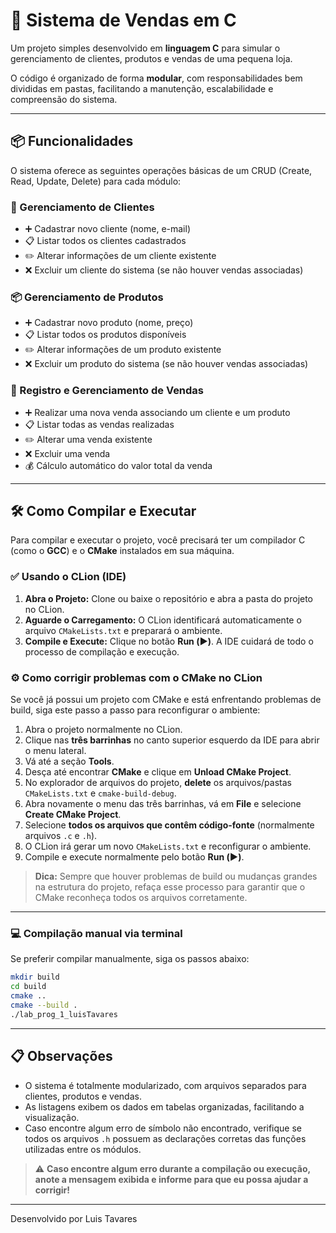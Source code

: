 # 🛒 Sistema de Vendas em C

Um projeto simples desenvolvido em **linguagem C** para simular o gerenciamento de clientes, produtos e vendas de uma pequena loja.

O código é organizado de forma **modular**, com responsabilidades bem divididas em pastas, facilitando a manutenção, escalabilidade e compreensão do sistema.

---

## 📦 Funcionalidades

O sistema oferece as seguintes operações básicas de um CRUD (Create, Read, Update, Delete) para cada módulo:

### 👤 Gerenciamento de Clientes
- ➕ Cadastrar novo cliente (nome, e-mail)
- 📋 Listar todos os clientes cadastrados
- ✏️ Alterar informações de um cliente existente
- ❌ Excluir um cliente do sistema (se não houver vendas associadas)

### 📦 Gerenciamento de Produtos
- ➕ Cadastrar novo produto (nome, preço)
- 📋 Listar todos os produtos disponíveis
- ✏️ Alterar informações de um produto existente
- ❌ Excluir um produto do sistema (se não houver vendas associadas)

### 🧾 Registro e Gerenciamento de Vendas
- ➕ Realizar uma nova venda associando um cliente e um produto
- 📋 Listar todas as vendas realizadas
- ✏️ Alterar uma venda existente
- ❌ Excluir uma venda
- 💰 Cálculo automático do valor total da venda

---

## 🛠️ Como Compilar e Executar

Para compilar e executar o projeto, você precisará ter um compilador C (como o **GCC**) e o **CMake** instalados em sua máquina.

### ✅ Usando o CLion (IDE)

1.  **Abra o Projeto:** Clone ou baixe o repositório e abra a pasta do projeto no CLion.
2.  **Aguarde o Carregamento:** O CLion identificará automaticamente o arquivo `CMakeLists.txt` e preparará o ambiente.
3.  **Compile e Execute:** Clique no botão **Run (▶️)**. A IDE cuidará de todo o processo de compilação e execução.

### ⚙️ Como corrigir problemas com o CMake no CLion

Se você já possui um projeto com CMake e está enfrentando problemas de build, siga este passo a passo para reconfigurar o ambiente:

1. Abra o projeto normalmente no CLion.
2. Clique nas **três barrinhas** no canto superior esquerdo da IDE para abrir o menu lateral.
3. Vá até a seção **Tools**.
4. Desça até encontrar **CMake** e clique em **Unload CMake Project**.
5. No explorador de arquivos do projeto, **delete** os arquivos/pastas `CMakeLists.txt` e `cmake-build-debug`.
6. Abra novamente o menu das três barrinhas, vá em **File** e selecione **Create CMake Project**.
7. Selecione **todos os arquivos que contêm código-fonte** (normalmente arquivos `.c` e `.h`).
8. O CLion irá gerar um novo `CMakeLists.txt` e reconfigurar o ambiente.
9. Compile e execute normalmente pelo botão **Run (▶️)**.

> **Dica:** Sempre que houver problemas de build ou mudanças grandes na estrutura do projeto, refaça esse processo para garantir que o CMake reconheça todos os arquivos corretamente.

---

### 💻 Compilação manual via terminal

Se preferir compilar manualmente, siga os passos abaixo:

```sh
mkdir build
cd build
cmake ..
cmake --build .
./lab_prog_1_luisTavares
```

---

## 📋 Observações

- O sistema é totalmente modularizado, com arquivos separados para clientes, produtos e vendas.
- As listagens exibem os dados em tabelas organizadas, facilitando a visualização.
- Caso encontre algum erro de símbolo não encontrado, verifique se todos os arquivos `.h` possuem as declarações corretas das funções utilizadas entre os módulos.
> ⚠️ **Caso encontre algum erro durante a compilação ou execução, anote a mensagem exibida e informe para que eu possa ajudar a corrigir!**

---

Desenvolvido por Luis Tavares
